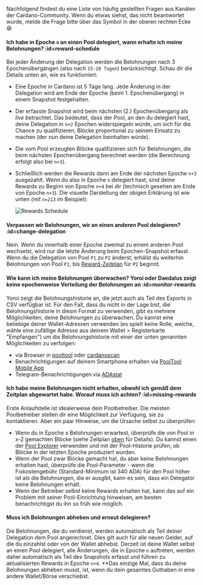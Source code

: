   
  
Nachfolgend findest du eine Liste von häufig gestellten Fragen aus Kanälen der Cardano-Community. Wenn du etwas siehst, das nicht beantwortet wurde, melde die Frage bitte über das Symbol in der oberen rechten Ecke :smile:

#### Ich habe in Epoche `n` an einen Pool delegiert, wann erhalte ich meine Belohnungen? :id=reward-schedule
Bei jeder Änderung der Delegation werden die Belohnungen nach 3 Epochenübergängen (also nach `15-20 Tagen`) berücksichtigt. Schau dir die Details unten an, wie es funktioniert:
- Eine Epoche in Cardano ist 5 Tage lang. Jede Änderung in der Delegation wird am Ende der Epoche (beim 1. Epochenübergang) in einem Snapshot festgehalten.
- Der erfasste Snapshot wird beim nächsten (2.) Epochenübergang als *live* betrachtet. Das bedeutet, dass der Pool, an den du delegiert hast, deine Delegation in `n+2` Epochen widerspiegeln würde, um sich für die Chance zu qualifizieren, Blöcke proportional zu seinem Einsatz zu machen (der nun deine Delegation beinhalten würde).
- Die vom Pool erzeugten Blöcke qualifizieren sich für Belohnungen, die beim nächsten Epochenübergang berechnet werden (die Berechnung erfolgt also bei `n+3`).
- Schließlich werden die Rewards dann am Ende der nächsten Epoche `n+3` ausgezahlt.
Wenn du also in Epoche `n` delegiert hast, sind deine Rewards zu Beginn von Epoche `n+4` bei dir (technisch gesehen am Ende von Epoche `n+3`).
Die visuelle Darstellung der obigen Erklärung ist wie unten (mit `n=213` im Beispiel):

  ![Rewards Schedule](https://raw.githubusercontent.com/cardano-community/support-faq/images/docs/images/rewards-schedule.jpg)

#### Verpassen wir Belohnungen, wir an einen anderen Pool delegieren? :id=change-delegation
Nein.
Wenn du innerhalb einer Epoche zweimal zu einem anderen Pool wechselst, wird nur die letzte Änderung beim Epochen-Snapshot erfasst.
Wenn du die Delegation von Pool `P1` zu `P2` änderst, erhälst du weiterhin Belohnungen von Pool `P1`, bis [Reward-Zeitplan](#reward-schedule) für `P2` beginnt.

#### Wie kann ich meine Belohnungen überwachen? Yoroi oder Daedalus zeigt keine epochenweise Verteilung der Belohnungen an :id=monitor-rewards
Yoroi zeigt die Belohnungshistorie an, die jetzt auch als Teil des Exports in CSV verfügbar ist. Für den Fall, dass du nicht in der Lage bist, die Belohnungshistorie in diesm Format zu verwenden, gibt es mehrere Möglichkeiten, deine Belohnungen zu überwachen. Du kannst eine beliebige deiner Wallet-Adressen verwenden (es spielt keine Rolle, welche, wähle eine zufällige Adresse aus deinem Wallet > Registerkarte "Empfangen") um die Belohnungshistorie mit einer der unten genannten Möglichkeiten zu verfolgen:
- via Browser in [pooltool] oder [cardanoscan]
- Benachrichtigungen auf deinem Smartphone erhalten via [PoolTool Mobile App](https://pegasuspool.info/) 
- Telegram-Benachrichtigungen via [ADAstat](https://t.me/AdaStatBot)

#### Ich habe meine Belohnungen nicht erhalten, obwohl ich gemäß dem Zeitplan abgewartet habe. Worauf muss ich achten? :id=missing-rewards
Erste Anlaufstelle ist idealerweise dein Poolbetreiber. Die meisten Poolbetreiber stellen dir eine Möglichkeit zur Verfügung, sie zu kontaktieren. Aber ein paar Hinweise, um die Ursache selbst zu überprüfen:
- Wenn du in Epoche x Belohnungen erwartest, überprüfe die von Pool in x-2 gemachten Blöcke (siehe Zeitplan [oben](#reward-schedule) für Details). Du kannst einen der [Pool Explorer](explorers.md#list) verwenden und mit der Pool-Historie prüfen, ob Blöcke in der letzten Epoche produziert wurden.
- Wenn der Pool zwar Blöcke gemacht hat, du aber keine Belohnungen erhalten hast, überprüfe die Pool-Parameter - wenn die Fixkostengebühr (Standard-Minimum ist 340 ADA) für den Pool höher ist als die Belohnungen, die er ausgibt, kann es sein, dass ein Delegator keine Belohnungen erhält.
- Wenn der Betreiber selbst keine Rewards erhalten hat, kann das auf ein Problem mit seiner Pool-Einrichtung hinweisen, am besten benachrichtigst du ihn so früh wie möglich.

#### Muss ich Belohnungen abheben und erneut delegieren?
Die Belohnungen, die du verdienst, werden automatisch als Teil deiner Delegation dem Pool angerechnet. Dies gilt auch für alle neuen Gelder, auf die du einzahlst oder von der Wallet abhebst. Derzeit ist deine Wallet selbst an einen Pool delegiert, alle Änderungen, die in Epoche `n` auftreten, werden daher automatisch als Teil des Snapshots erfasst und führen zu aktualisierten Rewards in Epoche `n+4`. **Das einzige Mal, dass du deine Belohnungen abheben musst, ist, wenn du dein gesamtes Guthaben in eine andere Wallet/Börse verschiebst. 

[pooltool]: https://pooltool.io
[cardanoscan]: https://cardanoscan.io
[adapools]: https://adapools.org
